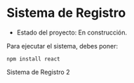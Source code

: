 <h1>Sistema de Registro</h1>

- Estado del proyecto: En construcción. 

Para ejecutar el sistema, debes poner: 

```npm install react```

Sistema de Registro 2
